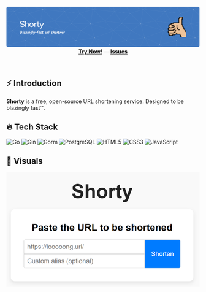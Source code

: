 <!--suppress ALL -->
<p align="center">
    <img src="https://github.com/ShiftSad/Shorty/blob/master/upload/header.png" alt="Shorty" />
    <br/>
    <b>
        <a href="https://shorty.laranjaazul.online">Try Now!</a>
    </b> —
    <b>
        <a href="http://github.com/ShiftSad/Shorty/issues">Issues</a>
    </b>
</p>
<br/>

## ⚡ Introduction

**Shorty** is a free, open-source URL shortening service. Designed to be blazingly fast™.

## 🔥 Tech Stack

![Go](https://img.shields.io/badge/Go-1B73BA?style=for-the-badge&logo=go&logoColor=white)
![Gin](https://img.shields.io/badge/Gin-00A99D?style=for-the-badge&logo=go&logoColor=white)
![Gorm](https://img.shields.io/badge/Gorm-764ABC?style=for-the-badge&logo=go&logoColor=white)
![PostgreSQL](https://img.shields.io/badge/PostgreSQL-316192?style=for-the-badge&logo=postgresql&logoColor=white)
![HTML5](https://img.shields.io/badge/HTML5-E34F26?style=for-the-badge&logo=html5&logoColor=white)
![CSS3](https://img.shields.io/badge/CSS3-1572B6?style=for-the-badge&logo=css3&logoColor=white)
![JavaScript](https://img.shields.io/badge/JavaScript-F7DF1E?style=for-the-badge&logo=javascript&logoColor=black)

## 👀 Visuals

![Visuals](https://github.com/ShiftSad/Shorty/blob/master/upload/visual.png)
